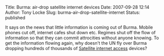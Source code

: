Title: Burma: air-drop satellite internet devices
Date: 2007-09-28 12:14
Author: Tony Locke
Slug: burma-air-drop-satellite-internet
Status: published

It says on the news that little information is coming out of Burma. Mobile phones cut off, internet cafes shut down etc. Regimes shut off the flow of information so that they can commit attrocities without anyone knowing. To get the information flowing again, why doesn't the UN fly over Burma dropping hundreds of thousands of [Satellite internet access](http://en.wikipedia.org/wiki/Satellite_Internet_access) devices?
